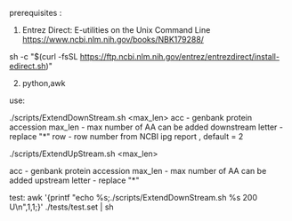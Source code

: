prerequisites :

1) Entrez Direct: E-utilities on the Unix Command Line
https://www.ncbi.nlm.nih.gov/books/NBK179288/

sh -c "$(curl -fsSL https://ftp.ncbi.nlm.nih.gov/entrez/entrezdirect/install-edirect.sh)"

2) python,awk

use:

./scripts/ExtendDownStream.sh <acc> <max_len> <letter> <row>
acc - genbank protein accession
max_len  - max number of AA can be added downstream
letter - replace "*" 
row - row number from NCBI ipg report , default = 2

./scripts/ExtendUpStream.sh  <acc> <max_len> <letter> <count>

acc - genbank protein accession
max_len  - max number of AA can be added upstream
letter - replace "*" 

test:
  awk '{printf "echo %s;./scripts/ExtendDownStream.sh %s 200 U\n",$1,$1;}' ./tests/test.set  | sh


